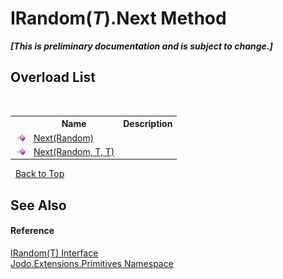 # IRandom(*T*).Next Method 
 _**\[This is preliminary documentation and is subject to change.\]**_


## Overload List
&nbsp;<table><tr><th></th><th>Name</th><th>Description</th></tr><tr><td>![Public method](media/pubmethod.gif "Public method")</td><td><a href="M_Jodo_Extensions_Primitives_IRandom_1_Next">Next(Random)</a></td><td /></tr><tr><td>![Public method](media/pubmethod.gif "Public method")</td><td><a href="M_Jodo_Extensions_Primitives_IRandom_1_Next_1">Next(Random, T, T)</a></td><td /></tr></table>&nbsp;
<a href="#irandom(*t*).next-method">Back to Top</a>

## See Also


#### Reference
<a href="T_Jodo_Extensions_Primitives_IRandom_1">IRandom(T) Interface</a><br /><a href="N_Jodo_Extensions_Primitives">Jodo.Extensions.Primitives Namespace</a><br />